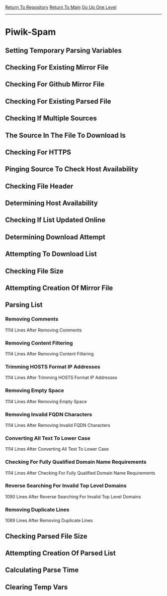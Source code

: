 [Return To Repository](https://github.com/deathbybandaid/piholeparser/)
[Return To Main](https://github.com/deathbybandaid/piholeparser/blob/master/RecentRunLogs/Mainlog.md)
[Go Up One Level](https://github.com/deathbybandaid/piholeparser/blob/master/RecentRunLogs/TopLevelScripts/30-Processing-External-Blacklists.md)
____________________________________
# Piwik-Spam
## Setting Temporary Parsing Variables
## Checking For Existing Mirror File
## Checking For Github Mirror File
## Checking For Existing Parsed File
## Checking If Multiple Sources
## The Source In The File To Download Is
## Checking For HTTPS
## Pinging Source To Check Host Availability
## Checking File Header
## Determining Host Availability
## Checking If List Updated Online
## Determining Download Attempt
## Attempting To Download List
## Checking File Size
## Attempting Creation Of Mirror File
## Parsing List
### Removing Comments
1114 Lines After Removing Comments
### Removing Content Filtering
1114 Lines After Removing Content Filtering
### Trimming HOSTS Format IP Addresses
1114 Lines After Trimming HOSTS Format IP Addresses
### Removing Empty Space
1114 Lines After Removing Empty Space
### Removing Invalid FQDN Characters
1114 Lines After Removing Invalid FQDN Characters
### Converting All Text To Lower Case
1114 Lines After Converting All Text To Lower Case
### Checking For Fully Qualified Domain Name Requirements
1114 Lines After Checking For Fully Qualified Domain Name Requirements
### Reverse Searching For Invalid Top Level Domains
1090 Lines After Reverse Searching For Invalid Top Level Domains
### Removing Duplicate Lines
1089 Lines After Removing Duplicate Lines
## Checking Parsed File Size
## Attempting Creation Of Parsed List
## Calculating Parse Time
## Clearing Temp Vars
